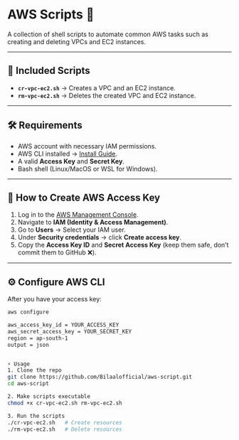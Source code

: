 # AWS Scripts 🚀

A collection of shell scripts to automate common AWS tasks such as creating and deleting VPCs and EC2 instances.

---

## 📂 Included Scripts
- **`cr-vpc-ec2.sh`** → Creates a VPC and an EC2 instance.
- **`rm-vpc-ec2.sh`** → Deletes the created VPC and EC2 instance.

---

## 🛠 Requirements
- AWS account with necessary IAM permissions.
- AWS CLI installed → [Install Guide](https://docs.aws.amazon.com/cli/latest/userguide/getting-started-install.html).
- A valid **Access Key** and **Secret Key**.
- Bash shell (Linux/MacOS or WSL for Windows).

---

## 🔑 How to Create AWS Access Key
1. Log in to the [AWS Management Console](https://console.aws.amazon.com/).
2. Navigate to **IAM (Identity & Access Management)**.
3. Go to **Users** → Select your IAM user.
4. Under **Security credentials** → click **Create access key**.
5. Copy the **Access Key ID** and **Secret Access Key** (keep them safe, don’t commit them to GitHub ❌).

---

## ⚙️ Configure AWS CLI
After you have your access key:

```bash
aws configure

aws_access_key_id = YOUR_ACCESS_KEY
aws_secret_access_key = YOUR_SECRET_KEY
region = ap-south-1
output = json


⚡ Usage
1. Clone the repo
git clone https://github.com/Bilaalofficial/aws-script.git
cd aws-script

2. Make scripts executable
chmod +x cr-vpc-ec2.sh rm-vpc-ec2.sh

3. Run the scripts
./cr-vpc-ec2.sh   # Create resources
./rm-vpc-ec2.sh   # Delete resources






